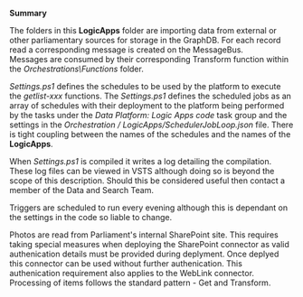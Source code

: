 **Summary**

The folders in this **LogicApps** folder are importing data from external or other parliamentary sources
for storage in the GraphDB.  For each record read a corresponding message is created on the MessageBus.  
Messages are consumed by their corresponding Transform function within the *Orchestrations\Functions* folder.

*Settings.ps1* defines the schedules to be used by the platform to execute the *getlist-xxx* functions.  The *Settings.ps1*
defines the scheduled jobs as an array of schedules with their deployment to the platform being
performed by the tasks under the *Data Platform: Logic Apps code* task group and the settings
in the *Orchestration / LogicApps/SchedulerJobLoop.json* file. There is tight coupling between the names
of the schedules and the names of the **LogicApps**.

When *Settings.ps1* is compiled it writes a log detailing the compilation.  These log files can be viewed in VSTS
although doing so is
beyond the scope of this description.  Should this be considered useful then contact a member of the Data and Search Team.

Triggers are scheduled to run every evening although this is dependant on the settings in the code so liable to change.

Photos are read from Parliament's internal SharePoint site.  This requires taking special measures when deploying 
the SharePoint connector as valid authenication details must be provided during deplyment. Once deplyed this
connector can be used without further authenication.  This authenication requirement also applies to the WebLink connector.
Processing of items follows the standard pattern - Get and Transform.
